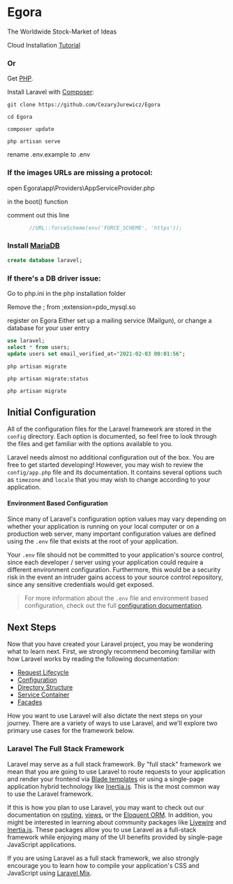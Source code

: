 # Egora
The Worldwide Stock-Market of Ideas

Cloud Installation [Tutorial](https://engineering.paiza.io/entry/paizacloud_laravel)

### Or
Get [PHP](https://php.net).

Install Laravel with [Composer](https://getcomposer.org/):

```nothing
git clone https://github.com/CezaryJurewicz/Egora

cd Egora

composer update

php artisan serve
```

rename .env.example to .env

### If the images URLs are missing a protocol:
 open Egora\app\Providers\AppServiceProvider.php
 
 in the boot() function
 
 comment out this line
 ```php
        //URL::forceScheme(env('FORCE_SCHEME', 'https'));
```
### Install [MariaDB](https://mariadb.org/)
```SQL
create database laravel;
```

### If there's a DB driver issue:
Go to php.ini in the php installation folder

Remove the ; from ;extension=pdo_mysql.so

register on Egora
Either set up a mailing service (Mailgun), or change a database for your user entry
```SQL
use laravel;
select * from users;
update users set email_verified_at="2021-02-03 00:01:56";
```


```nothing
php artisan migrate

php artisan migrate:status

php artisan migrate
```

<a name="initial-configuration"></a>
## Initial Configuration

All of the configuration files for the Laravel framework are stored in the `config` directory. Each option is documented, so feel free to look through the files and get familiar with the options available to you.

Laravel needs almost no additional configuration out of the box. You are free to get started developing! However, you may wish to review the `config/app.php` file and its documentation. It contains several options such as `timezone` and `locale` that you may wish to change according to your application.

<a name="environment-configuration"></a>
#### Environment Based Configuration

Since many of Laravel's configuration option values may vary depending on whether your application is running on your local computer or on a production web server, many important configuration values are defined using the `.env` file that exists at the root of your application.

Your `.env` file should not be committed to your application's source control, since each developer / server using your application could require a different environment configuration. Furthermore, this would be a security risk in the event an intruder gains access to your source control repository, since any sensitive credentials would get exposed.

> For more information about the `.env` file and environment based configuration, check out the full [configuration documentation](https://laravel.com/docs/6.x/configuration#environment-configuration).

<a name="next-steps"></a>
## Next Steps

Now that you have created your Laravel project, you may be wondering what to learn next. First, we strongly recommend becoming familiar with how Laravel works by reading the following documentation:

- [Request Lifecycle](https://laravel.com/docs/6.x/lifecycle)
- [Configuration](https://laravel.com/docs/6.x/configuration)
- [Directory Structure](https://laravel.com/docs/6.x/structure)
- [Service Container](https://laravel.com/docs/6.x/container)
- [Facades](https://laravel.com/docs/6.x/facades)

How you want to use Laravel will also dictate the next steps on your journey. There are a variety of ways to use Laravel, and we'll explore two primary use cases for the framework below.

<a name="laravel-the-fullstack-framework"></a>
### Laravel The Full Stack Framework

Laravel may serve as a full stack framework. By "full stack" framework we mean that you are going to use Laravel to route requests to your application and render your frontend via [Blade templates](https://laravel.com/docs/6.x/blade) or using a single-page application hybrid technology like [Inertia.js](https://inertiajs.com). This is the most common way to use the Laravel framework.

If this is how you plan to use Laravel, you may want to check out our documentation on [routing](https://laravel.com/docs/6.x/routing), [views](https://laravel.com/docs/6.x/views), or the [Eloquent ORM](https://laravel.com/docs/6.x/eloquent). In addition, you might be interested in learning about community packages like [Livewire](https://laravel-livewire.com) and [Inertia.js](https://inertiajs.com). These packages allow you to use Laravel as a full-stack framework while enjoying many of the UI benefits provided by single-page JavaScript applications.

If you are using Laravel as a full stack framework, we also strongly encourage you to learn how to compile your application's CSS and JavaScript using [Laravel Mix](https://laravel.com/docs/6.x/mix).

